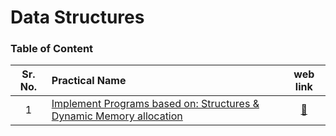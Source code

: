 # Data Structures

### Table of Content 
| Sr. No. | Practical Name                                                                                         |                                web link                               |
|:-------:|:------------------------------------------------------------------------------------------------------ |:---------------------------------------------------------------------:|
|    1    | [Implement Programs based on: Structures & Dynamic Memory allocation](./01-Dynamic-Memory-Allocation/) | [:link:](https://yp-ac.github.io/CM3103/01-Dynamic-Memory-Allocation) |
